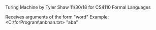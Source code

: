 Turing Machine
by Tyler Shaw
11/30/18
for CS4110 Formal Languages

Receives arguments of the form <path> "word"
Example: <C:\forProgram\anbnan.txt> "aba" 
